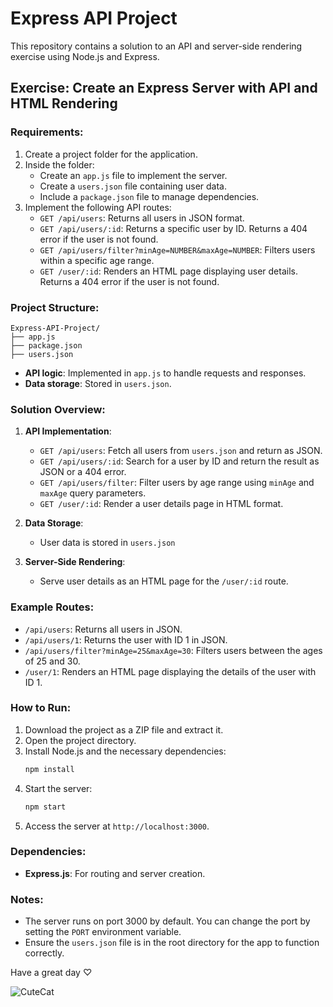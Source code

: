# Express API Project

This repository contains a solution to an API and server-side rendering exercise using Node.js and Express.

## Exercise: Create an Express Server with API and HTML Rendering

### Requirements:
1. Create a project folder for the application.
2. Inside the folder:
   - Create an `app.js` file to implement the server.
   - Create a `users.json` file containing user data.
   - Include a `package.json` file to manage dependencies.
3. Implement the following API routes:
   - `GET /api/users`: Returns all users in JSON format.
   - `GET /api/users/:id`: Returns a specific user by ID. Returns a 404 error if the user is not found.
   - `GET /api/users/filter?minAge=NUMBER&maxAge=NUMBER`: Filters users within a specific age range.
   - `GET /user/:id`: Renders an HTML page displaying user details. Returns a 404 error if the user is not found.

### Project Structure:
```plaintext
Express-API-Project/
├── app.js
├── package.json
├── users.json
```
- **API logic**: Implemented in `app.js` to handle requests and responses.
- **Data storage**: Stored in `users.json`.

### Solution Overview:

1. **API Implementation**:
   - `GET /api/users`: Fetch all users from `users.json` and return as JSON.
   - `GET /api/users/:id`: Search for a user by ID and return the result as JSON or a 404 error.
   - `GET /api/users/filter`: Filter users by age range using `minAge` and `maxAge` query parameters.
   - `GET /user/:id`: Render a user details page in HTML format.

2. **Data Storage**:
   - User data is stored in `users.json`
   
3. **Server-Side Rendering**:
   - Serve user details as an HTML page for the `/user/:id` route.

### Example Routes:
- `/api/users`: Returns all users in JSON.
- `/api/users/1`: Returns the user with ID 1 in JSON.
- `/api/users/filter?minAge=25&maxAge=30`: Filters users between the ages of 25 and 30.
- `/user/1`: Renders an HTML page displaying the details of the user with ID 1.

### How to Run:
1. Download the project as a ZIP file and extract it.
2. Open the project directory.
3. Install Node.js and the necessary dependencies:
   ```bash
   npm install
   ```
4. Start the server:
   ```bash
   npm start
   ```
5. Access the server at `http://localhost:3000`.

### Dependencies:
- **Express.js**: For routing and server creation.

### Notes:
- The server runs on port 3000 by default. You can change the port by setting the `PORT` environment variable.
- Ensure the `users.json` file is in the root directory for the app to function correctly.



Have a great day ♡


![CuteCat](https://github.com/user-attachments/assets/191e0612-1861-4915-8007-fcc20784854a)

